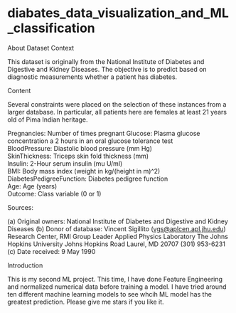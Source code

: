 # diabates_data_visualization_and_ML_classification


About Dataset Context

This dataset is originally from the National Institute of Diabetes and Digestive and Kidney Diseases. The objective is to predict based on diagnostic measurements whether a patient has diabetes.

Content

Several constraints were placed on the selection of these instances from a larger database. In particular, all patients here are females at least 21 years old of Pima Indian heritage.

Pregnancies: Number of times pregnant Glucose: Plasma glucose concentration a 2 hours in an oral glucose tolerance test \
BloodPressure: Diastolic blood pressure (mm Hg)\
SkinThickness: Triceps skin fold thickness (mm)\
Insulin: 2-Hour serum insulin (mu U/ml)\
BMI: Body mass index (weight in kg/(height in m)^2)\
DiabetesPedigreeFunction: Diabetes pedigree function\
Age: Age (years)\
Outcome: Class variable (0 or 1)

Sources:

(a) Original owners: National Institute of Diabetes and Digestive and Kidney Diseases (b) Donor of database: Vincent Sigillito (vgs@aplcen.apl.jhu.edu) Research Center, RMI Group Leader Applied Physics Laboratory The Johns Hopkins University Johns Hopkins Road Laurel, MD 20707 (301) 953-6231 (c) Date received: 9 May 1990


Introduction

This is my second ML project. This time, I have done Feature Engineering and normalized numerical data before training a model. I have tried around ten different machine learning models to see whcih ML model has the greatest prediction. Please give me stars if you like it.

